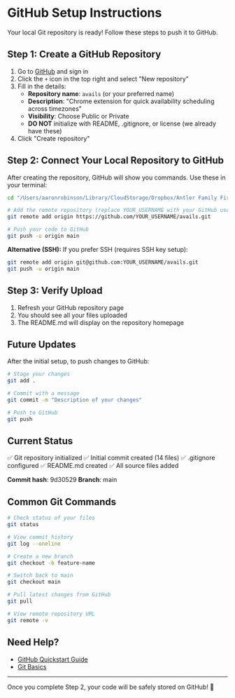# GitHub Setup Instructions

Your local Git repository is ready! Follow these steps to push it to GitHub.

## Step 1: Create a GitHub Repository

1. Go to [GitHub](https://github.com) and sign in
2. Click the `+` icon in the top right and select "New repository"
3. Fill in the details:
   - **Repository name**: `avails` (or your preferred name)
   - **Description**: "Chrome extension for quick availability scheduling across timezones"
   - **Visibility**: Choose Public or Private
   - **DO NOT** initialize with README, .gitignore, or license (we already have these)
4. Click "Create repository"

## Step 2: Connect Your Local Repository to GitHub

After creating the repository, GitHub will show you commands. Use these in your terminal:

```bash
cd "/Users/aaronrobinson/Library/CloudStorage/Dropbox/Antler Family Firm/7. Work/Aaron Work/Code/Avails/Avails v9"

# Add the remote repository (replace YOUR_USERNAME with your GitHub username)
git remote add origin https://github.com/YOUR_USERNAME/avails.git

# Push your code to GitHub
git push -u origin main
```

**Alternative (SSH):**
If you prefer SSH (requires SSH key setup):
```bash
git remote add origin git@github.com:YOUR_USERNAME/avails.git
git push -u origin main
```

## Step 3: Verify Upload

1. Refresh your GitHub repository page
2. You should see all your files uploaded
3. The README.md will display on the repository homepage

## Future Updates

After the initial setup, to push changes to GitHub:

```bash
# Stage your changes
git add .

# Commit with a message
git commit -m "Description of your changes"

# Push to GitHub
git push
```

## Current Status

✅ Git repository initialized
✅ Initial commit created (14 files)
✅ .gitignore configured
✅ README.md created
✅ All source files added

**Commit hash**: 9d30529
**Branch**: main

## Common Git Commands

```bash
# Check status of your files
git status

# View commit history
git log --oneline

# Create a new branch
git checkout -b feature-name

# Switch back to main
git checkout main

# Pull latest changes from GitHub
git pull

# View remote repository URL
git remote -v
```

## Need Help?

- [GitHub Quickstart Guide](https://docs.github.com/en/get-started/quickstart)
- [Git Basics](https://git-scm.com/book/en/v2/Getting-Started-Git-Basics)

---

Once you complete Step 2, your code will be safely stored on GitHub! 🚀

